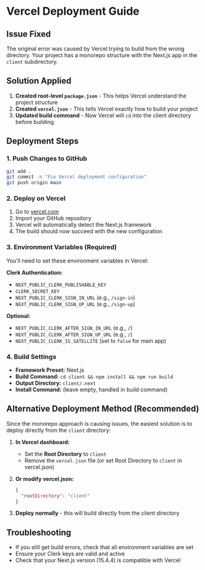 # Vercel Deployment Guide

## Issue Fixed
The original error was caused by Vercel trying to build from the wrong directory. Your project has a monorepo structure with the Next.js app in the `client` subdirectory.

## Solution Applied
1. **Created root-level `package.json`** - This helps Vercel understand the project structure
2. **Created `vercel.json`** - This tells Vercel exactly how to build your project
3. **Updated build command** - Now Vercel will `cd` into the client directory before building

## Deployment Steps

### 1. Push Changes to GitHub
```bash
git add .
git commit -m "Fix Vercel deployment configuration"
git push origin main
```

### 2. Deploy on Vercel
1. Go to [vercel.com](https://vercel.com)
2. Import your GitHub repository
3. Vercel will automatically detect the Next.js framework
4. The build should now succeed with the new configuration

### 3. Environment Variables (Required)
You'll need to set these environment variables in Vercel:

**Clerk Authentication:**
- `NEXT_PUBLIC_CLERK_PUBLISHABLE_KEY`
- `CLERK_SECRET_KEY`
- `NEXT_PUBLIC_CLERK_SIGN_IN_URL` (e.g., `/sign-in`)
- `NEXT_PUBLIC_CLERK_SIGN_UP_URL` (e.g., `/sign-up`)

**Optional:**
- `NEXT_PUBLIC_CLERK_AFTER_SIGN_IN_URL` (e.g., `/`)
- `NEXT_PUBLIC_CLERK_AFTER_SIGN_UP_URL` (e.g., `/`)
- `NEXT_PUBLIC_CLERK_IS_SATELLITE` (set to `false` for main app)

### 4. Build Settings
- **Framework Preset:** Next.js
- **Build Command:** `cd client && npm install && npm run build`
- **Output Directory:** `client/.next`
- **Install Command:** (leave empty, handled in build command)

## Alternative Deployment Method (Recommended)
Since the monorepo approach is causing issues, the easiest solution is to deploy directly from the `client` directory:

1. **In Vercel dashboard:**
   - Set the **Root Directory** to `client`
   - Remove the `vercel.json` file (or set Root Directory to `client` in vercel.json)
   
2. **Or modify vercel.json:**
   ```json
   {
     "rootDirectory": "client"
   }
   ```

3. **Deploy normally** - this will build directly from the client directory

## Troubleshooting
- If you still get build errors, check that all environment variables are set
- Ensure your Clerk keys are valid and active
- Check that your Next.js version (15.4.4) is compatible with Vercel
